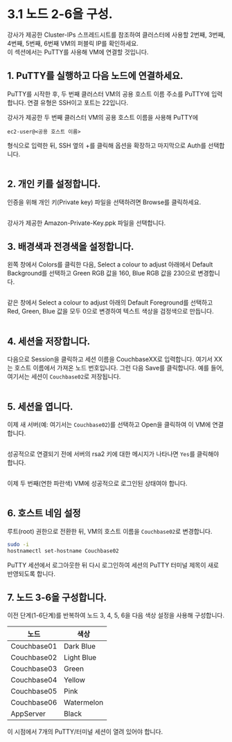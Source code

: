 # 3.1 노드 2-6을 구성.

강사가 제공한 Cluster-IPs 스프레드시트를 참조하여 클러스터에 사용할 2번째, 3번째, 4번째, 5번째, 6번째 VM의 퍼블릭 IP를 확인하세요.\
이 섹션에서는 PuTTY를 사용해 VM에 연결할 것입니다.



## 1. PuTTY를 실행하고 다음 노드에 연결하세요.

PuTTY를 시작한 후, 두 번째 클러스터 VM의 공용 호스트 이름 주소를 PuTTY에 입력합니다. 연결 유형은 SSH이고 포트는 22입니다.

강사가 제공한 두 번째 클러스터 VM의 공용 호스트 이름을 사용해 PuTTY에

```
ec2-user@<공용 호스트 이름>
```

형식으로 입력한 뒤, SSH 옆의 +를 클릭해 옵션을 확장하고 마지막으로 Auth를 선택합니다.

<figure><img src="../.gitbook/assets/image (61).png" alt=""><figcaption></figcaption></figure>



## 2. 개인 키를 설정합니다.

인증을 위해 개인 키(Private key) 파일을 선택하려면 Browse를 클릭하세요.

<figure><img src="../.gitbook/assets/image (62).png" alt=""><figcaption></figcaption></figure>

강사가 제공한 Amazon-Private-Key.ppk 파일을 선택합니다.



## 3. 배경색과 전경색을 설정합니다.

왼쪽 창에서 Colors를 클릭한 다음, Select a colour to adjust 아래에서 Default Background를 선택하고 Green RGB 값을 160, Blue RGB 값을 230으로 변경합니다.

<figure><img src="../.gitbook/assets/image (63).png" alt=""><figcaption></figcaption></figure>



같은 창에서 Select a colour to adjust 아래의 Default Foreground를 선택하고 Red, Green, Blue 값을 모두 0으로 변경하여 텍스트 색상을 검정색으로 만듭니다.

<figure><img src="../.gitbook/assets/image (64).png" alt=""><figcaption></figcaption></figure>



## 4. 세션을 저장합니다.

다음으로 Session을 클릭하고 세션 이름을 CouchbaseXX로 입력합니다. 여기서 XX는 호스트 이름에서 가져온 노드 번호입니다. 그런 다음 Save를 클릭합니다. 예를 들어, 여기서는 세션이 `Couchbase02`로 저장됩니다.

<figure><img src="../.gitbook/assets/image (65).png" alt=""><figcaption></figcaption></figure>



## 5. 세션을 엽니다.

이제 새 서버(예: 여기서는 `Couchbase02`)를 선택하고 Open을 클릭하여 이 VM에 연결합니다.

<figure><img src="../.gitbook/assets/image (66).png" alt=""><figcaption></figcaption></figure>



성공적으로 연결되기 전에 서버의 rsa2 키에 대한 메시지가 나타나면 `Yes`를 클릭해야 합니다.

<figure><img src="../.gitbook/assets/image (67).png" alt=""><figcaption></figcaption></figure>

이제 두 번째(연한 파란색) VM에 성공적으로 로그인된 상태여야 합니다.

<figure><img src="../.gitbook/assets/image (68).png" alt=""><figcaption></figcaption></figure>





## 6. 호스트 네임 설정

루트(root) 권한으로 전환한 뒤, VM의 호스트 이름을 `Couchbase02`로 변경합니다.

```bash
sudo -i
hostnamectl set-hostname Couchbase02
```

PuTTY 세션에서 로그아웃한 뒤 다시 로그인하여 세션의 PuTTY 터미널 제목이 새로 반영되도록 합니다.





## 7. 노드 3-6을 구성합니다.

이전 단계(1-6단계)를 반복하여 노드 3, 4, 5, 6을 다음 색상 설정을 사용해 구성합니다.

| 노드          | 색상         |
| ----------- | ---------- |
| Couchbase01 | Dark Blue  |
| Couchbase02 | Light Blue |
| Couchbase03 | Green      |
| Couchbase04 | Yellow     |
| Couchbase05 | Pink       |
| Couchbase06 | Watermelon |
| AppServer   | Black      |



이 시점에서 7개의 PuTTY/터미널 세션이 열려 있어야 합니다.



